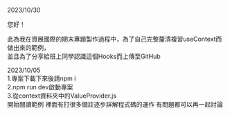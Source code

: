 2023/10/30

您好！

此為我在資展國際的期末專題製作過程中，為了自己完整釐清複習useContext而做出來的範例，  
並且為了分享給班上同學認識這個Hooks而上傳至GitHub

2023/10/05  
1.專案下載下來後請npm i  
2.npm run dev啟動專案  
3.從context資料夾中的ValueProvider.js  
開始閱讀範例
裡面有打很多備註逐步詳解程式碼的運作
有問題都可以再一起討論
